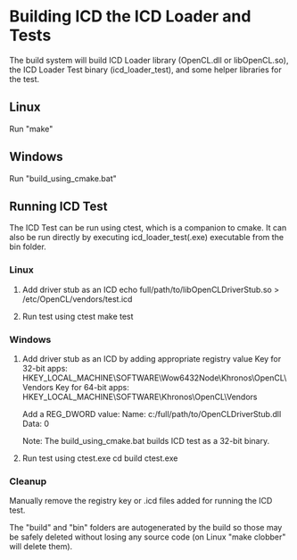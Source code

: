 # Building ICD the ICD Loader and Tests

The build system will build ICD Loader library (OpenCL.dll or libOpenCL.so), the
ICD Loader Test binary (icd_loader_test), and some helper libraries for the test.

## Linux

Run "make"

## Windows

Run "build_using_cmake.bat"

## Running ICD Test

The ICD Test can be run using ctest, which is a companion to cmake. It can also be
run directly by executing icd_loader_test(.exe) executable from the bin folder.

### Linux

1. Add driver stub as an ICD
    echo full/path/to/libOpenCLDriverStub.so > /etc/OpenCL/vendors/test.icd

2. Run test using ctest
    make test

### Windows

1. Add driver stub as an ICD by adding appropriate registry value
    Key for 32-bit apps: HKEY_LOCAL_MACHINE\SOFTWARE\Wow6432Node\Khronos\OpenCL\Vendors
    Key for 64-bit apps: HKEY_LOCAL_MACHINE\SOFTWARE\Khronos\OpenCL\Vendors

    Add a REG_DWORD value:
        Name: c:/full/path/to/OpenCLDriverStub.dll
        Data: 0

    Note: The build_using_cmake.bat builds ICD test as a 32-bit binary.
    
2. Run test using ctest.exe
    cd build
    ctest.exe

### Cleanup

Manually remove the registry key or .icd files added for running the ICD test.

The "build" and "bin" folders are autogenerated by the build so those may be
safely deleted without losing any source code (on Linux "make clobber" will
delete them).
